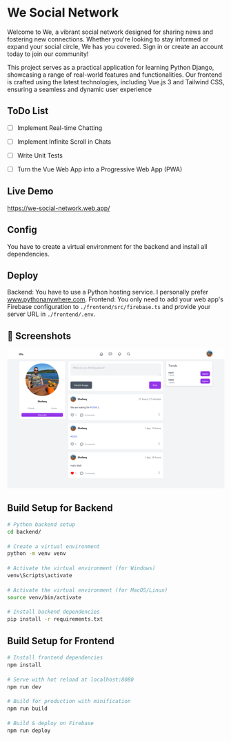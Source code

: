 # We Social Network
Welcome to We, a vibrant social network designed for sharing news and fostering new connections. Whether you're looking to stay informed or expand your social circle, We has you covered. Sign in or create an account today to join our community!

This project serves as a practical application for learning Python Django, showcasing a range of real-world features and functionalities. Our frontend is crafted using the latest technologies, including Vue.js 3 and Tailwind CSS, ensuring a seamless and dynamic user experience

## ToDo List
- [ ] Implement Real-time Chatting
- [ ] Implement Infinite Scroll in Chats
- [ ] Write Unit Tests
- [ ] Turn the Vue Web App into a Progressive Web App (PWA)


## Live Demo
https://we-social-network.web.app/

## Config
You have to create a virtual environment for the backend and install all dependencies.

## Deploy
Backend: You have to use a Python hosting service. I personally prefer www.pythonanywhere.com.
Frontend: You only need to add your web app's Firebase configuration to `./frontend/src/firebase.ts` and provide your server URL in `./frontend/.env`.

## 📸 Screenshots
<img src="screenshots/1.png">

## Build Setup for Backend
```bash
# Python backend setup
cd backend/

# Create a virtual environment
python -m venv venv

# Activate the virtual environment (for Windows)
venv\Scripts\activate

# Activate the virtual environment (for MacOS/Linux)
source venv/bin/activate

# Install backend dependencies
pip install -r requirements.txt
```

## Build Setup for Frontend
```bash
# Install frontend dependencies
npm install

# Serve with hot reload at localhost:8080
npm run dev

# Build for production with minification
npm run build

# Build & deploy on Firebase
npm run deploy

```
